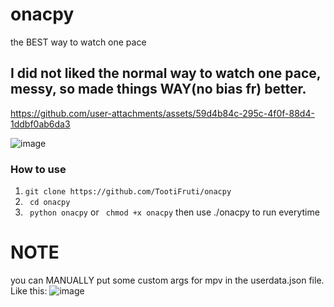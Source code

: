 # onacpy
the BEST way to watch one pace

## I did not liked the normal way to watch one pace, messy, so made things WAY(no bias fr) better.



https://github.com/user-attachments/assets/59d4b84c-295c-4f0f-88d4-1ddbf0ab6da3

![image](https://github.com/user-attachments/assets/193325f3-efe9-4637-a755-532cd298444e)

### How to use
1)  `` git clone https://github.com/TootiFruti/onacpy ``
2)  `` cd onacpy``
3) `` python onacpy``
   or 
 `` chmod +x onacpy``
then use ./onacpy to run everytime


# NOTE
you can MANUALLY put some custom args for mpv in the userdata.json file. Like this:
![image](https://github.com/user-attachments/assets/46b4b4a0-071a-412c-b9b3-3f63db3411dd)

